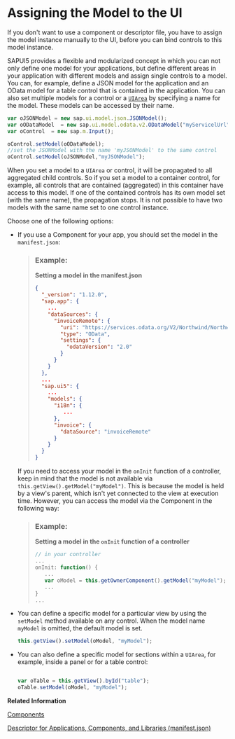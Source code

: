 <!-- loio91f0d1c56f4d1014b6dd926db0e91070 -->

# Assigning the Model to the UI

If you don't want to use a component or descriptor file, you have to assign the model instance manually to the UI, before you can bind controls to this model instance.

SAPUI5 provides a flexible and modularized concept in which you can not only define one model for your applications, but define different areas in your application with different models and assign single controls to a model. You can, for example, define a JSON model for the application and an OData model for a table control that is contained in the application. You can also set multiple models for a control or a [ `UIArea`](https://ui5.sap.com/#/api/sap.ui.core.UIArea) by specifying a name for the model. These models can be accessed by their name.

```js
var oJSONModel = new sap.ui.model.json.JSONModel();
var oODataModel  = new sap.ui.model.odata.v2.ODataModel("myServicelUrl");
var oControl  = new sap.m.Input();

oControl.setModel(oODataModel);
//set the JSONModel with the name 'myJSONModel' to the same control
oControl.setModel(oJSONModel,"myJSONModel");
```

When you set a model to a `UIArea` or control, it will be propagated to all aggregated child controls. So if you set a model to a container control, for example, all controls that are contained \(aggregated\) in this container have access to this model. If one of the contained controls has its own model set \(with the same name\), the propagation stops. It is not possible to have two models with the same name set to one control instance.

Choose one of the following options:

-   If you use a Component for your app, you should set the model in the `manifest.json`:

    > ### Example:  
    > **Setting a model in the manifest.json**
    > 
    > ```json
    > {
    >   "_version": "1.12.0",
    >   "sap.app": {
    >     ...
    >     "dataSources": {
    >       "invoiceRemote": {
    >         "uri": "https://services.odata.org/V2/Northwind/Northwind.svc/",
    >         "type": "OData",
    >         "settings": {
    >           "odataVersion": "2.0"
    >         }
    >       }
    >     }
    >   },
    >   ...
    >   "sap.ui5": {
    >     ...
    >     "models": {
    >       "i18n": {
    >          ...
    >       },
    >       "invoice": {
    >         "dataSource": "invoiceRemote"
    >       }
    >     }
    >   }
    > }
    > ```

    If you need to access your model in the `onInit` function of a controller, keep in mind that the model is not available via `this.getView().getModel("myModel")`. This is because the model is held by a view's parent, which isn't yet connected to the view at execution time. However, you can access the model via the Component in the following way:

    > ### Example:  
    > **Setting a model in the `onInit` function of a controller**
    > 
    > ```js
    > // in your controller
    > ...
    > onInit: function() {
    >    ...
    >    var oModel = this.getOwnerComponent().getModel("myModel");
    >    ...
    > }
    > ...
    > ```

-   You can define a specific model for a particular view by using the `setModel` method available on any control. When the model name `myModel` is omitted, the default model is set.

    ```js
    this.getView().setModel(oModel, "myModel");
    ```

-   You can also define a specific model for sections within a `UIArea`, for example, inside a panel or for a table control:

    ```js
    
    var oTable = this.getView().byId("table");
    oTable.setModel(oModel, "myModel");
    ```


**Related Information**  


[Components](components-958ead5.md "Components are independent and reusable parts used in SAPUI5 applications.")

[Descriptor for Applications, Components, and Libraries \(manifest.json\)](descriptor-for-applications-components-and-libraries-manifest-json-be0cf40.md "The descriptor for applications, components, and libraries (in short: app descriptor) is inspired by the WebApplication Manifest concept introduced by the W3C. The descriptor provides a central, machine-readable, and easy-to-access location for storing metadata associated with an application, an application component, or a library.")


